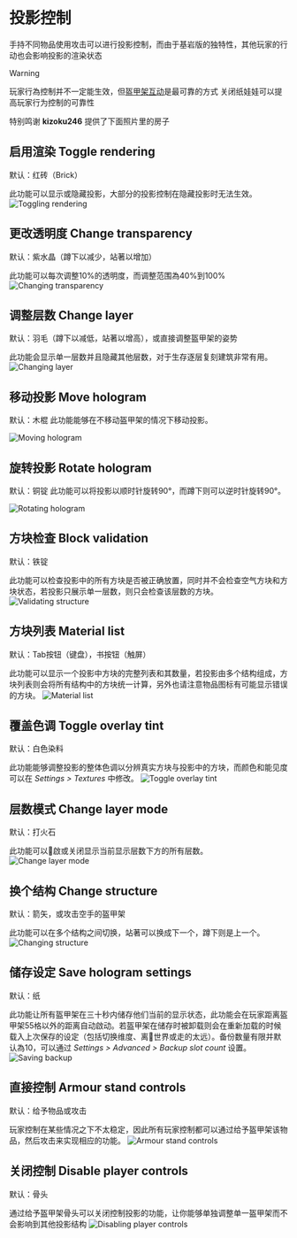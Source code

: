 # 投影控制
手持不同物品使用攻击可以进行投影控制，而由于基岩版的独特性，其他玩家的行动也会影响投影的渲染状态

> [!WARNING]
> 玩家行為控制并不一定能生效，但[盔甲架互动](#armour-stand-controls)是最可靠的方式
> 关闭纸娃娃可以提高玩家行为控制的可靠性

特别鸣谢 **kizoku246** 提供了下面照片里的房子

## 启用渲染 Toggle rendering
默认：红砖（Brick）

此功能可以显示或隐藏投影，大部分的投影控制在隐藏投影时无法生效。
![Toggling rendering](/assets/togglingRendering.gif)

## 更改透明度 Change transparency
默认：紫水晶（蹲下以减少，站著以增加）

此功能可以每次调整10%的透明度，而调整范围為40%到100%
![Changing transparency](/assets/changingTransparency.gif)

## 调整层数 Change layer
默认：羽毛（蹲下以减低，站著以增高），或直接调整盔甲架的姿势

此功能会显示单一层数并且隐藏其他层数，对于生存逐层复刻建筑非常有用。
![Changing layer](/assets/changingLayer.gif)

## 移动投影 Move hologram
默认：木棍
此功能能够在不移动盔甲架的情况下移动投影。

![Moving hologram](/assets/movingHologram.gif)

## 旋转投影 Rotate hologram
默认：铜锭
此功能可以将投影以顺时针旋转90°，而蹲下则可以逆时针旋转90°。

![Rotating hologram](/assets/rotatingHologram.gif)

## 方块检查 Block validation
默认：铁锭

此功能可以检查投影中的所有方块是否被正确放置，同时并不会检查空气方块和方块状态，若投影只展示单一层数，则只会检查该层数的方块。
![Validating structure](/assets/validatingStructure.gif)

## 方块列表 Material list
默认：Tab按钮（键盘），书按钮（触屏）

此功能可以显示一个投影中方块的完整列表和其数量，若投影由多个结构组成，方块列表则会将所有结构中的方块统一计算，另外也请注意物品图标有可能显示错误的方块。
![Material list](/assets/materialList.gif)

## 覆盖色调 Toggle overlay tint
默认：白色染料

此功能能够调整投影的整体色调以分辨真实方块与投影中的方块，而颜色和能见度可以在 _Settings > Textures_ 中修改。
![Toggle overlay tint](/assets/togglingTint.gif)

## 层数模式 Change layer mode
默认：打火石

此功能可以𫔭啟或关闭显示当前显示层数下方的所有层数。
![Change layer mode](/assets/changingLayerMode.gif)

## 换个结构 Change structure
默认：箭矢，或攻击空手的盔甲架

此功能可以在多个结构之间切换，站著可以换成下一个，蹲下则是上一个。
![Changing structure](/assets/changingStructure.gif)

## 储存设定 Save hologram settings
默认：纸

此功能让所有盔甲架在三十秒内储存他们当前的显示状态，此功能会在玩家距离盔甲架55格以外的距离自动啟动。若盔甲架在储存时被卸载则会在重新加载的时候载入上次保存的设定（包括切换维度、离𫔭世界或走的太远）。备份数量有限并默认為10，可以通过 _Settings > Advanced > Backup slot count_ 设置。
![Saving backup](/assets/savingBackup.gif)

## 直接控制 Armour stand controls
默认：给予物品或攻击

玩家控制在某些情况之下不太稳定，因此所有玩家控制都可以通过给予盔甲架该物品，然后攻击来实现相应的功能。
![Armour stand controls](/assets/armourStandControls.gif)

## 关闭控制 Disable player controls
默认：骨头

通过给予盔甲架骨头可以关闭控制投影的功能，让你能够单独调整单一盔甲架而不会影响到其他投影结构
![Disabling player controls](/assets/disablingPlayerControls.gif)
